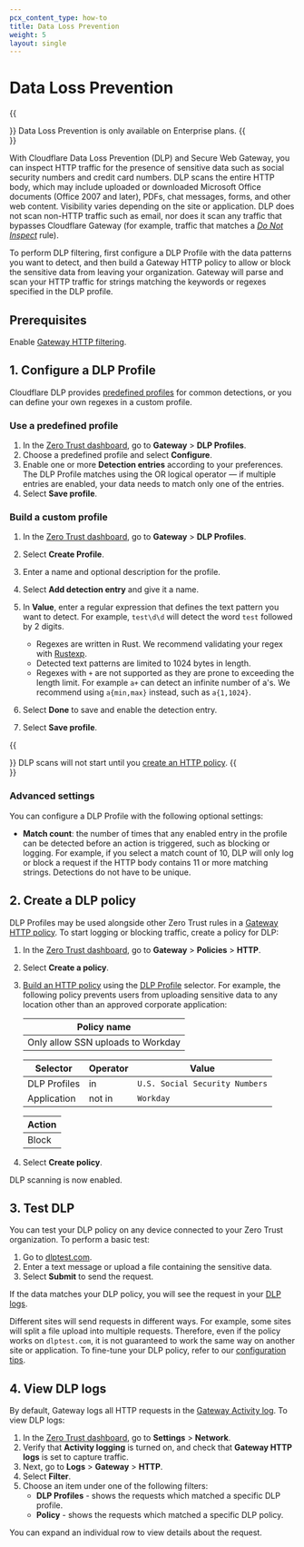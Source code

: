 ```yaml
---
pcx_content_type: how-to
title: Data Loss Prevention
weight: 5
layout: single
---
```


# Data Loss Prevention

{{<Aside type="note">}}
Data Loss Prevention is only available on Enterprise plans.
{{</Aside>}}

With Cloudflare Data Loss Prevention (DLP) and Secure Web Gateway, you can inspect HTTP traffic for the presence of sensitive data such as social security numbers and credit card numbers. DLP scans the entire HTTP body, which may include uploaded or downloaded Microsoft Office documents (Office 2007 and later), PDFs, chat messages, forms, and other web content. Visibility varies depending on the site or application. DLP does not scan non-HTTP traffic such as email, nor does it scan any traffic that bypasses Cloudflare Gateway (for example, traffic that matches a [_Do Not Inspect_](/cloudflare-one/policies/filtering/http-policies/#do-not-inspect) rule).

To perform DLP filtering, first configure a DLP Profile with the data patterns you want to detect, and then build a Gateway HTTP policy to allow or block the sensitive data from leaving your organization. Gateway will parse and scan your HTTP traffic for strings matching the keywords or regexes specified in the DLP profile.

## Prerequisites

Enable [Gateway HTTP filtering](/cloudflare-one/policies/filtering/initial-setup/http/).

## 1. Configure a DLP Profile

Cloudflare DLP provides [predefined profiles](/cloudflare-one/policies/filtering/http-policies/data-loss-prevention/predefined-profiles/) for common detections, or you can define your own regexes in a custom profile.

### Use a predefined profile

1. In the [Zero Trust dashboard](https://dash.teams.cloudflare.com), go to **Gateway** > **DLP Profiles**.
2. Choose a predefined profile and select **Configure**.
3. Enable one or more **Detection entries** according to your preferences. The DLP Profile matches using the OR logical operator — if multiple entries are enabled, your data needs to match only one of the entries.
4. Select **Save profile**.

### Build a custom profile

1. In the [Zero Trust dashboard](https://dash.teams.cloudflare.com), go to **Gateway** > **DLP Profiles**.
2. Select **Create Profile**.
3. Enter a name and optional description for the profile.
4. Select **Add detection entry** and give it a name.
5. In **Value**, enter a regular expression that defines the text pattern you want to detect. For example, `test\d\d` will detect the word `test` followed by 2 digits.

    - Regexes are written in Rust. We recommend validating your regex with [Rustexp](https://rustexp.lpil.uk/).
    - Detected text patterns are limited to 1024 bytes in length.
    - Regexes with `+` are not supported as they are prone to exceeding the length limit. For example `a+` can detect an infinite number of a's. We recommend using `a{min,max}` instead, such as `a{1,1024}`.
6. Select **Done** to save and enable the detection entry.
7. Select **Save profile**.

{{<Aside type="warning" header="Important">}}
DLP scans will not start until you [create an HTTP policy](#2-create-a-dlp-policy).
{{</Aside>}}

### Advanced settings

You can configure a DLP Profile with the following optional settings:

- **Match count**: the number of times that any enabled entry in the profile can be detected before an action is triggered, such as blocking or logging. For example, if you select a match count of 10, DLP will only log or block a request if the HTTP body contains 11 or more matching strings. Detections do not have to be unique.

## 2. Create a DLP policy

DLP Profiles may be used alongside other Zero Trust rules in a [Gateway HTTP policy](/cloudflare-one/policies/filtering/http-policies/). To start logging or blocking traffic, create a policy for DLP:

1. In the [Zero Trust dashboard](https://dash.teams.cloudflare.com), go to **Gateway** > **Policies** > **HTTP**.
2. Select **Create a policy**.
3. [Build an HTTP policy](/cloudflare-one/policies/filtering/http-policies/) using the [DLP Profile](/cloudflare-one/policies/filtering/http-policies/#dlp-profile) selector. For example, the following policy prevents users from uploading sensitive data to any location other than an approved corporate application:

    | Policy name |
    | ---- |
    | Only allow SSN uploads to Workday |

    | Selector | Operator | Value |
    | - | - | - |
    | DLP Profiles | in | `U.S. Social Security Numbers` |
    | Application  | not in | `Workday` |

    |Action|
    |------|
    |Block |

4. Select **Create policy**.

DLP scanning is now enabled.

## 3. Test DLP

You can test your DLP policy on any device connected to your Zero Trust organization. To perform a basic test:

1. Go to [dlptest.com](http://dlptest.com/http-post/).
2. Enter a text message or upload a file containing the sensitive data.
3. Select **Submit** to send the request.

If the data matches your DLP policy, you will see the request in your [DLP logs](#4-view-dlp-logs).

Different sites will send requests in different ways. For example, some sites will split a file upload into multiple requests. Therefore, even if the policy works on `dlptest.com`, it is not guaranteed to work the same way on another site or application. To fine-tune your DLP policy, refer to our [configuration tips](/cloudflare-one/policies/filtering/http-policies/data-loss-prevention/configuration-guides).

## 4. View DLP logs

By default, Gateway logs all HTTP requests in the [Gateway Activity log](/cloudflare-one/analytics/logs/gateway-logs/#http-logs). To view DLP logs:

1. In the [Zero Trust dashboard](https://dash.teams.cloudflare.com), go to **Settings** > **Network**.
2. Verify that **Activity logging** is turned on, and check that **Gateway HTTP logs** is set to capture traffic.
3. Next, go to **Logs** > **Gateway** > **HTTP**.
4. Select **Filter**.
5. Choose an item under one of the following filters:
    * **DLP Profiles** - shows the requests which matched a specific DLP profile.
    * **Policy** - shows the requests which matched a specific DLP policy.

You can expand an individual row to view details about the request.
